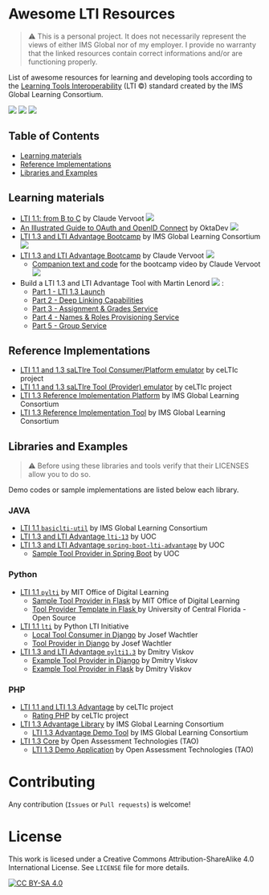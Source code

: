 # Awesome LTI Resources
> :warning: This is a personal project. It does not necessarily represent the views of either IMS Global nor of my employer. I provide no warranty that the linked resources contain correct informations and/or are functioning properly.

List of awesome resources for learning and developing tools according to the [Learning Tools Interoperability](https://www.imsglobal.org/activity/learning-tools-interoperability) (LTI &copy;) standard created by the IMS Global Learning Consortium.

![](https://img.shields.io/github/license/scollovati/awesome-lti?style=for-the-badge)
[![](https://img.shields.io/static/v1?label=Gitlab&message=awesome-lti&style=for-the-badge&logo=gitlab)](https://gitlab.com/scollovati/awesome-lti)
[![](https://img.shields.io/static/v1?label=Github&message=awesome-lti&style=for-the-badge&logo=github)](https://github.com/scollovati/awesome-lti)
## Table of Contents

  - [Learning materials](#learning-materials)
  - [Reference Implementations](#reference-implementations)
  - [Libraries and Examples](#libraries-and-examples)

## Learning materials

* [LTI 1.1: from B to C](https://www.youtube.com/watch?v=I0zhjzCxovw&list=PLb5mG7w3UZkM_kx0mbojgDX4qFkGQsXO_&index=1) by Claude Vervoot  ![](https://img.shields.io/badge/playlist-red?logo=YouTube)
* [An Illustrated Guide to OAuth and OpenID Connect](https://www.youtube.com/watch?v=t18YB3xDfXI) by OktaDev ![](https://img.shields.io/badge/playlist-red?logo=YouTube)
* [LTI 1.3 and LTI Advantage Bootcamp](https://github.com/IMSGlobal/ltibootcamp) by IMS Global Learning Consortium ![](https://img.shields.io/badge/code-000?logo=GitHub)
* [LTI 1.3 and LTI Advantage Bootcamp](https://www.youtube.com/watch?v=f_6pWiQpg5s&list=PLb5mG7w3UZkPKHODmz5YCkIqnWQEsjMkd) by Claude Vervoot ![](https://img.shields.io/badge/playlist-red?logo=YouTube)
  * [Companion text and code](https://github.com/IMSGlobal/ltibootcamp) for the bootcamp video by Claude Vervoot ![](https://img.shields.io/badge/code-000?logo=GitHub)
* Build a LTI 1.3 and LTI Advantage Tool with Martin Lenord ![](https://img.shields.io/badge/video-red?logo=YouTube) :
  * [Part 1 - LTI 1.3 Launch](https://www.youtube.com/watch?v=fI-rhSSDU8M) 
  * [Part 2 - Deep Linking Capabilities](https://www.youtube.com/watch?v=EQUEmJFWNbI) 
  * [Part 3 - Assignment & Grades Service](https://www.youtube.com/watch?v=YOg_mZ6bWXg) 
  * [Part 4 - Names & Roles Provisioning Service](https://www.youtube.com/watch?v=1Ux-P8d-L0Q) 
  * [Part 5 - Group Service](https://www.youtube.com/watch?v=MpdsoZiFXuE) 

## Reference Implementations

* [LTI 1.1 and 1.3 saLTIre Tool Consumer/Platform emulator](https://saltire.lti.app/platform) by ceLTIc project
* [LTI 1.1 and 1.3 saLTIre Tool (Provider) emulator](https://saltire.lti.app/tool) by ceLTIc project
* [LTI 1.3 Reference Implementation Platform](https://lti-ri.imsglobal.org/platforms) by IMS Global Learning Consortium
* [LTI 1.3 Reference Implementation Tool](https://lti-ri.imsglobal.org/lti/tools) by IMS Global Learning Consortium

 

## Libraries and Examples
> :warning: Before using these libraries and tools verify that their LICENSES allow you to do so.

Demo codes or sample implementations are listed below each library.

### JAVA

* [LTI 1.1 `basiclti-util`](https://github.com/IMSGlobal/basiclti-util-java) by IMS Global Learning Consortium
* [LTI 1.3 and LTI Advantage `lti-13`](https://github.com/UOC/java-lti-1.3) by UOC
* [LTI 1.3 and LTI Advantage `spring-boot-lti-advantage`](https://github.com/UOC/spring-boot-lti-advantage) by UOC
  * [Sample Tool Provider in Spring Boot](https://github.com/UOC/java-lti-1.3-provider-example) by UOC

### Python
* [LTI 1.1 `pylti`](https://github.com/mitodl/pylti) by MIT Office of Digital Learning
  * [Sample Tool Provider in Flask](https://github.com/mitodl/mit_lti_flask_sample) by MIT Office of Digital Learning
  * [Tool Provider Template in Flask ](https://github.com/ucfopen/lti-template-flask) by University of Central Florida - Open Source
* [LTI 1.1 `lti`](https://github.com/pylti/lti) by Python LTI Initiative
  * [Local Tool Consumer in Django](https://github.com/wachjose88/local-lti-consumer) by Josef Wachtler
  * [Tool Provider in Django](https://github.com/wachjose88/django-lti-provider-auth) by Josef Wachtler
* [LTI 1.3 and LTI Advantage `pylti1.3`](https://github.com/dmitry-viskov/pylti1.3) by Dmitry Viskov
  * [Example Tool Provider in Django](https://github.com/dmitry-viskov/pylti1.3-django-example) by Dmitry Viskov
  * [Example Tool Provider in Flask](https://github.com/dmitry-viskov/pylti1.3-flask-example) by Dmitry Viskov

### PHP
* [LTI 1.1 and LTI 1.3 Advantage](https://github.com/celtic-project/LTI-PHP) by ceLTIc project
  * [Rating PHP](https://github.com/celtic-project/Rating-PHP) by ceLTIc project
* [LTI 1.3 Advantage Library](https://github.com/IMSGlobal/lti-1-3-php-library) by IMS Global Learning Consortium
  * [LTI 1.3 Advantage Demo Tool](https://github.com/IMSGlobal/lti-1-3-php-example-tool) by IMS Global Learning Consortium
* [LTI 1.3 Core](https://github.com/oat-sa/lib-lti1p3-core) by  Open Assessment Technologies (TAO)
  * [LTI 1.3 Demo Application](https://github.com/oat-sa/demo-lti1p3) by  Open Assessment Technologies (TAO)


# Contributing
Any contribution (`Issues` or `Pull requests`) is welcome!

# License
This work is licesed under a Creative Commons Attribution-ShareAlike 4.0 International License.
See `LICENSE` file for more details.

[![CC BY-SA 4.0](https://i.creativecommons.org/l/by-sa/4.0/88x31.png)](LICENSE)
